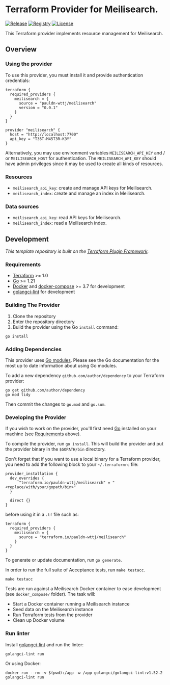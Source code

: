 # Terraform Provider for Meilisearch.

[![Release](https://img.shields.io/github/v/release/pauldn-wttj/terraform-provider-meilisearch)](https://github.com/pauldn-wttj/terraform-provider-meilisearch/releases)
[![Registry](https://img.shields.io/badge/registry-doc%40latest-lightgrey?logo=terraform)](https://registry.terraform.io/providers/pauldn-wttj/meilisearch/latest/docs)
[![License](https://img.shields.io/badge/license-Mozilla-blue.svg)](https://github.com/pauldn-wttj/terraform-provider-meilisearch/blob/main/LICENSE)

This Terraform provider implements resource management for Meilisearch.

## Overview

### Using the provider

To use this provider, you must install it and provide authentication credentials:

```hcl
terraform {
  required_providers {
    meilisearch = {
      source = "pauldn-wttj/meilisearch"
      version = "0.0.1"
    }
  }
}

provider "meilisearch" {
  host = "http://localhost:7700"
  api_key = "T35T-M45T3R-K3Y"
}
```

Alternatively, you may use environment variables `MEILISEARCH_API_KEY` and / or `MEILISEARCH_HOST` for authentication.
The `MEILISEARCH_API_KEY` should have admin privileges since it may be used to create all kinds of resources.

### Resources

- `meilisearch_api_key`: create and manage API keys for Meilisearch.
- `meilisearch_index`: create and manage an index in Meilisearch.

### Data sources

- `meilisearch_api_key`: read API keys for Meilisearch.
- `meilisearch_index`: read a Meilisearch index.

## Development

_This template repository is built on the [Terraform Plugin Framework](https://github.com/hashicorp/terraform-plugin-framework)._

### Requirements

- [Terraform](https://www.terraform.io/downloads.html) >= 1.0
- [Go](https://golang.org/doc/install) >= 1.21
- [Docker](https://docs.docker.com/engine/install/) and [docker-compose](https://docs.docker.com/compose/install/) >= 3.7 for development
- [golangci-lint](https://golangci-lint.run/usage/install/) for development

### Building The Provider

1. Clone the repository
1. Enter the repository directory
1. Build the provider using the Go `install` command:

```shell
go install
```

### Adding Dependencies

This provider uses [Go modules](https://github.com/golang/go/wiki/Modules).
Please see the Go documentation for the most up to date information about using Go modules.

To add a new dependency `github.com/author/dependency` to your Terraform provider:

```shell
go get github.com/author/dependency
go mod tidy
```

Then commit the changes to `go.mod` and `go.sum`.

### Developing the Provider

If you wish to work on the provider, you'll first need [Go](http://www.golang.org) installed on your machine (see [Requirements](#requirements) above).

To compile the provider, run `go install`. This will build the provider and put the provider binary in the `$GOPATH/bin` directory.

Don't forget that if you want to use a local binary for a Terraform provider, you need to add the following block to your `~/.terraformrc` file:
```
provider_installation {
  dev_overrides {
      "terraform.io/pauldn-wttj/meilisearch" = "<replace/with/your/gopath/bin>"
  }

  direct {}
}
```

before using it in a `.tf` file such as:

```
terraform {
  required_providers {
    meilisearch = {
      source = "terraform.io/pauldn-wttj/meilisearch"
    }
  }
}
```

To generate or update documentation, run `go generate`.

In order to run the full suite of Acceptance tests, run `make testacc`.

```shell
make testacc
```

Tests are run against a Meilisearch Docker container to ease development (see `docker_compose/` folder). The task will:
- Start a Docker container running a Meilisearch instance
- Seed data on the Meilisearch instance
- Run Terraform tests from the provider
- Clean up Docker volume

### Run linter

Install [golangci-lint](https://golangci-lint.run/usage/install/) and run the linter:

```shell
golangci-lint run
```

Or using Docker:

```shell
docker run --rm -v $(pwd):/app -w /app golangci/golangci-lint:v1.52.2 golangci-lint run
```

